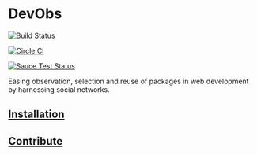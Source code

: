# DevObs

[![Build Status](https://travis-ci.org/WeavingTheWeb/devobs.svg)](https://travis-ci.org/WeavingTheWeb/devobs)

[![Circle CI](https://circleci.com/gh/WeavingTheWeb/devobs.svg?style=svg)](https://circleci.com/gh/WeavingTheWeb/devobs)

[![Sauce Test Status](https://saucelabs.com/buildstatus/gordonfreeman)](https://saucelabs.com/u/gordonfreeman)

Easing observation, selection and reuse of packages in web development by harnessing social networks.

## [Installation](app/Resources/doc/10-installation.md)

## [Contribute](app/Resources/doc/70-contribute.md)

